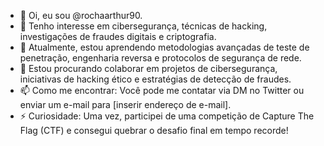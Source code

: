  - 👋 Oi, eu sou @rochaarthur90.
 - 👀 Tenho interesse em cibersegurança, técnicas de hacking, investigações de fraudes digitais e criptografia.
 - 🌱 Atualmente, estou aprendendo metodologias avançadas de teste de penetração, engenharia reversa e protocolos de segurança de rede.
 - 💞️ Estou procurando colaborar em projetos de cibersegurança, iniciativas de hacking ético e estratégias de detecção de fraudes.
 - 📫 Como me encontrar: Você pode me contatar via DM no Twitter ou enviar um e-mail para [inserir endereço de e-mail].
 - ⚡ Curiosidade: Uma vez, participei de uma competição de Capture The Flag (CTF) e consegui quebrar o desafio final em tempo recorde!

<!---
rochaarthur90/rochaarthur90 is a ✨ special ✨ repository because its `README.md` (this file) appears on your GitHub profile.
You can click the Preview link to take a look at your changes.
--->
